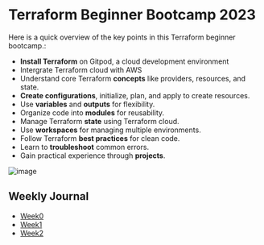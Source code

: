 # Terraform Beginner Bootcamp 2023
Here is a quick overview of the key points in this Terraform beginner bootcamp.:

- **Install Terraform** on Gitpod, a cloud development environment 
- Intergrate Terraform cloud with AWS
- Understand core Terraform **concepts** like providers, resources, and state.
- **Create configurations**, initialize, plan, and apply to create resources.
- Use **variables** and **outputs** for flexibility.
- Organize code into **modules** for reusability.
- Manage Terraform **state** using Terraform cloud.
- Use **workspaces** for managing multiple environments.
- Follow Terraform **best practices** for clean code.
- Learn to **troubleshoot** common errors.
- Gain practical experience through **projects**.

![image](https://github.com/Git-LAnthony/terraform-beginner-bootcamp-2023/assets/45934844/7b3e6f0d-9aeb-4e11-bd42-d439700bc7cf)

## Weekly Journal
- [Week0](journal/week0.md)
- [Week1](journal/week1.md)
- [Week2](journal/week2.md)
